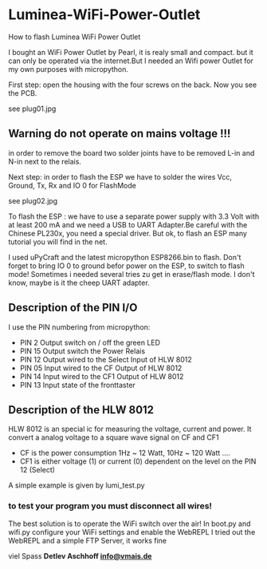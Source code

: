 # Luminea-WiFi-Power-Outlet
How to flash Luminea WiFi Power Outlet 

I bought an WiFi Power Outlet by Pearl, it is realy small and compact.
but it can only be operated via the internet.But I needed an Wifi power Outlet
for my own purposes with micropython.

First step: open the housing with the four screws on the back.
Now you see the PCB.

see plug01.jpg

## Warning do not operate on mains voltage !!!

in order to remove the board two solder joints have to be removed L-in and N-in
next to the relais.

Next step: in order to flash the ESP we have to solder the wires
Vcc, Ground, Tx, Rx and IO 0 for FlashMode

see plug02.jpg

To flash the ESP :
we have to use a separate power supply with 3.3 Volt with at least 200 mA
and we need a USB to UART Adapter.Be careful with the Chinese PL230x, you need a special driver.
But ok, to flash an ESP  many tutorial you will find in the net.

I used uPyCraft and the latest micropython ESP8266.bin to flash.
Don't forget to bring IO 0 to ground befor power on the ESP, to switch to flash mode!
Sometimes i needed several tries zu get in erase/flash mode. I don't know, maybe is it the cheep
UART adapter.


## Description of the PIN I/O

I use the PIN numbering from micropython:

- PIN  2  Output   switch on / off the green LED
- PIN 15  Output   switch the Power Relais
- PIN 12  Output   wired to the Select Input of  HLW 8012
- PIN 05  Input    wired to the CF Output of  HLW 8012
- PIN 14  Input    wired to the CF1 Output of  HLW 8012
- PIN 13  Input    state of the fronttaster

## Description of the HLW 8012

HLW 8012 is an special ic for measuring the voltage, current and power.
It convert a analog voltage to a square wave signal on CF and CF1 
- CF is the power consumption 1Hz ~ 12 Watt, 10Hz ~ 120 Watt ....
- CF1 is either voltage (1) or current (0) dependent on the level on the PIN 12 (Select)

A simple example is given by lumi_test.py

### to test your program you must disconnect all wires!

The best solution is to operate the WiFi switch over the air!
In boot.py and wifi.py configure your WiFi settings and enable the WebREPL
I tried out the WebREPL and a simple FTP Server, it works fine


viel Spass
**Detlev Aschhoff
info@vmais.de**
